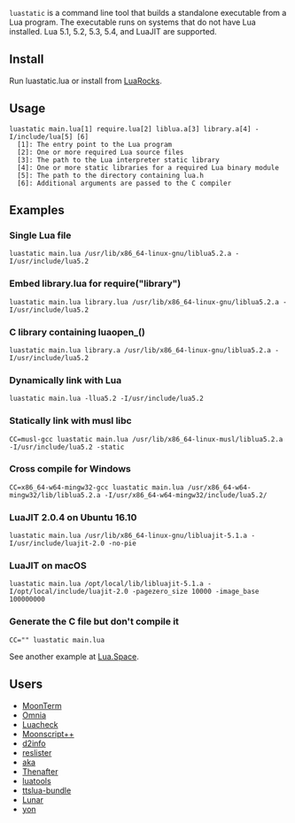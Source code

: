 `luastatic` is a command line tool that builds a standalone executable from a Lua 
program. The executable runs on systems that do not have Lua installed. Lua 5.1, 5.2, 
5.3, 5.4, and LuaJIT are supported.

## Install
Run luastatic.lua or install from [LuaRocks](http://luarocks.org/modules/ers35/luastatic).

## Usage
```
luastatic main.lua[1] require.lua[2] liblua.a[3] library.a[4] -I/include/lua[5] [6]
  [1]: The entry point to the Lua program
  [2]: One or more required Lua source files
  [3]: The path to the Lua interpreter static library
  [4]: One or more static libraries for a required Lua binary module
  [5]: The path to the directory containing lua.h
  [6]: Additional arguments are passed to the C compiler
```

## Examples

### Single Lua file
`luastatic main.lua /usr/lib/x86_64-linux-gnu/liblua5.2.a -I/usr/include/lua5.2`

### Embed library.lua for require("library")
`luastatic main.lua library.lua /usr/lib/x86_64-linux-gnu/liblua5.2.a -I/usr/include/lua5.2`

### C library containing luaopen_()
`luastatic main.lua library.a /usr/lib/x86_64-linux-gnu/liblua5.2.a -I/usr/include/lua5.2`

### Dynamically link with Lua
`luastatic main.lua -llua5.2 -I/usr/include/lua5.2`

### Statically link with musl libc
`CC=musl-gcc luastatic main.lua /usr/lib/x86_64-linux-musl/liblua5.2.a -I/usr/include/lua5.2 -static`

### Cross compile for Windows
`CC=x86_64-w64-mingw32-gcc luastatic main.lua /usr/x86_64-w64-mingw32/lib/liblua5.2.a -I/usr/x86_64-w64-mingw32/include/lua5.2/`

### LuaJIT 2.0.4 on Ubuntu 16.10
`luastatic main.lua /usr/lib/x86_64-linux-gnu/libluajit-5.1.a -I/usr/include/luajit-2.0 -no-pie`

### LuaJIT on macOS
`luastatic main.lua /opt/local/lib/libluajit-5.1.a -I/opt/local/include/luajit-2.0 -pagezero_size 10000 -image_base 100000000`

### Generate the C file but don't compile it
`CC="" luastatic main.lua`

See another example at [Lua.Space](http://lua.space/tools/build-a-standalone-executable).

## Users
- [MoonTerm](https://github.com/moonsteal/moonterm)
- [Omnia](https://github.com/tongson/omnia)
- [Luacheck](https://github.com/mpeterv/luacheck)
- [Moonscript++](https://github.com/owenkimbrell/Moonscriptxx)
- [d2info](https://github.com/squeek502/d2info)
- [reslister](https://github.com/Metastruct/reslister)
- [aka](https://github.com/bonidjukic/aka)
- [Thenafter](https://github.com/Jictyvoo/Thenafter)
- [luatools](https://github.com/ennorehling/luatools)
- [ttslua-bundle](https://github.com/tjakubo2/ttslua-bundle)
- [Lunar](https://github.com/lunarlang/lunar)
- [yon](https://github.com/polm/yon)

